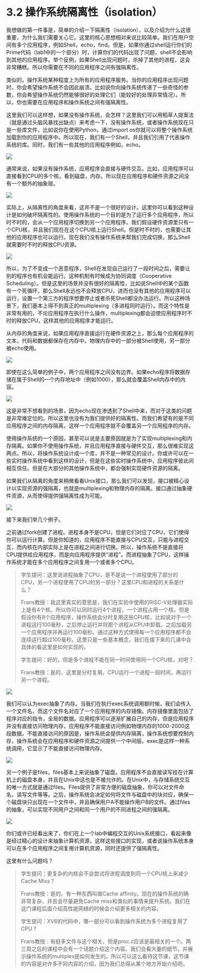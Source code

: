 # 3.2 操作系统隔离性（isolation）

我想做的第一件事是，简单的介绍一下隔离性（isolation），以及介绍为什么这很重要，为什么我们需要关心它。这里的核心思想相对来说比较简单。我们在用户空间有多个应用程序，例如Shell，echo，find。但是，如果你通过shell运行你们的Prime代码（lab1中的一个部分）时，计算你们的代码出现了问题，shell不会影响到其他的应用程序。举个反例，如果Shell出现问题时，杀掉了其他的进程，这会非常糟糕。所以你需要在不同的应用程序之间有强隔离性。

类似的，操作系统某种程度上为所有的应用程序服务。当你的应用程序出现问题时，你会希望操作系统不会因此崩溃。比如说你向操作系统传递了一些奇怪的参数，你会希望操作系统仍然能够很好的处理它们（能较好的处理异常情况）。所以，你也需要在应用程序和操作系统之间有强隔离性。

这里我们可以这样想，如果没有操作系统，会怎样？这里我们可以用稻草人提案法（就是通过头脑风暴找出缺点）来考虑一下，没有操作系统，或者操作系统现在只是一些库文件，比如说你在使用Python，通过import os你就可以将整个操作系统加载到你的应用程序中。所以现在，我们有一个Shell，并且我们引用了代表操作系统的库。同时，我们有一些其他的应用程序例如，echo。

![](../.gitbook/assets/image%20%2837%29.png)

通常来说，如果没有操作系统，应用程序会直接与硬件交互。比如，应用程序可以直接看到CPU的多个核，看到磁盘，内存。所以现在应用程序和硬件资源之间没有一个额外的抽象层。

![](../.gitbook/assets/image%20%2811%29.png)

实际上，从隔离性的角度来看，这并不是一个很好的设计。这里你可以看到这种设计是如何破坏隔离性的。使用操作系统的一个目的是为了运行多个应用程序，所以时不时的，会从一个应用程序切换到另一个应用程序。我们假设硬件资源里只有一个CPU核，并且我们现在在这个CPU核上运行Shell。但是时不时的，也需要让其他的应用程序也可以运行。现在我们没有操作系统来帮我们完成切换，那么Shell就需要时不时的释放CPU资源。

![](../.gitbook/assets/image%20%2856%29.png)

所以，为了不变成一个恶意程序，Shell在发现自己运行了一段时间之后，需要让别的程序也有机会能运行。这种机制有时候成为协同调度（Cooperative Scheduling）。但是这里的场景并没有很好的隔离性，比如说Shell中的某个函数有一个死循环，那么Shell永远也不会释放CPU，进而也没有其他的应用程序可以运行，设置一个第三方的程序想要停止或者杀死Shell都没办法运行。所以这种场景下，我们基本上得不到真正的multiplexing（多进程同时运行）。而这个特性是非常有用的，不论应用程序在执行什么操作，multiplexing都会迫使应用程序时不时的释放CPU，这样其他的应用程序才能运行。

从内存的角度来说，如果应用程序直接运行在硬件资源之上，那么每个应用程序的文本，代码和数据都保存在内存中。物理内存中的一部分被Shell使用，另一部分被echo使用。

![](../.gitbook/assets/image%20%2838%29.png)

即使在这么简单的例子中，两个应用程序之间没有边界。如果echo程序将数据存储在属于Shell的一个内存地址中（例如1000），那么就会覆盖Shell内存中的内容。

![](../.gitbook/assets/image%20%2830%29.png)

这是非常不想看到的场景，因为echo现在渗透到了Shell中来，而对于这类的问题是非常难定位的。所以这里也没有为我们提供好的隔离性。而我们希望有的是不同应用程序之间的内存隔离，这样一个应用程序就不会覆盖另一个应用程序的内存。

使用操作系统的一个原因，甚至可以说是主要原因就是为了实现multiplexing和内存隔离。如果你不使用操作系统，并且应用程序直接与硬件交互，那么很难实现这两点。所以，将操作系统设计成一个库，并不是一种常见的设计。你或许可以在一些实时操作系统中看到这样的设计，但是在这些实时操作系统中，应用程序彼此间相互信任。但是在大部分的其他操作系统中，都会强制实现硬件资源的隔离。

如果我们从隔离的角度来稍微看看Unix接口，那么我们可以发现，接口被精心设计以实现资源的强隔离，也就是multiplexing和物理内存的隔离。接口通过抽象硬件资源，从而使得提供强隔离性成为可能。

![](../.gitbook/assets/image.png)

接下来我们举几个例子。

之前通过fork创建了进程。进程本身不是CPU，但是它们对应了CPU，它们使得你可以运行计算。但是你知道的，应用程序不能直接与CPU交互，只能与进程交互，而内核在内部实际上是在进程之间进行切换。所以，操作系统不是直接将CPU提供给应用程序，而是向应用程序提供“进程”。而进程抽象了CPU，这样操作系统才能在多个应用程序之间复用一个或者多个CPU。

> 学生提问：这里说进程抽象了CPU，是不是说一个进程使用了部分的CPU，另一个进程使用了CPU的另一部分？这里CPU和进程的关系是什么？
>
> Frans教授：我这里真实的意思是，我们在实验中使用的RISC-V处理器实际上是有4个核。所以你可以同时运行4个进程，一个进程占用一个核。但是假设你有8个应用程序，操作系统会分时复用这些CPU核，比如说对于一个进程运行100毫秒，之后停止运行并将那个进程从CPU中卸载，之后加载另一个应用程序并再运行100毫秒。通过这种方式使得每一个应用程序都不会连续运行超过100毫秒。这里只是一些基本概念，我们在接下来的几课中会具体的看这里是如何实现的。
>
> 学生提问：好的，但是多个进程不能在同一时间使用同一个CPU核，对吧？
>
> Frans教授：是的，这里是分时复用。CPU运行一个进程一段时间，再运行另一个进程。

![](../.gitbook/assets/image%20%2862%29.png)

我们可以认为exec抽象了内存。当我们在执行exec系统调用额时候，我们会传入一个文件名，而这个文件名对应了一个应用程序的内存镜像。内存镜像里面包括了程序对应的指令，全局的数据。应用程序可以逐渐扩展自己的内存，但是应用程序并没有直接访问物理内存，应用程序不能直接访问例如物理内存的1000-2000这段数据。不能直接访问的原因是，操作系统会提供内存隔离，操作系统想要控制内存，操作系统会在应用程序和硬件资源之间提供一个中间层。exec是这样一种系统调用，它显示了不能直接访问物理内存。

![](../.gitbook/assets/image%20%2814%29.png)

另一个例子是files，files基本上来说抽象了磁盘。应用程序不会直接读写挂在计算机上的磁盘本身，并且在Unix中这也是不被允许的。在Unix中，与存储系统交互的唯一方式就是通过files。Files提供了非常方便的磁盘抽象，你可以对文件命名，读写文件等等。之后，操作系统会决定如何将文件与磁盘中的块对应，确保一个磁盘块只出现在一个文件中，并且确保用户A不能操作用户B的文件。通过files的抽象，可以实现不同用户之间和同一个用户的不同进程之间的强隔离。

![](../.gitbook/assets/image%20%2848%29.png)

你们或许已经看出来了，你们在上一个lab中编程交互的Unix系统接口，看起来像是经过精心的设计来抽象计算机资源，这样这些接口的实现，或者说操作系统本身可以在多个应用程序之间复用计算机资源，同时还提供了强隔离性。

这里有什么问题吗？

> 学生提问：更复杂的内核会不会尝试将进程调度到同一个CPU核上来减少Cache Miss？
>
> Frans教授：是的。有一种东西叫做Cache affinity。现在的操作系统的确非常复杂，并且会尽量避免Cache miss和类似的事情来提升系统。我们在这门课程后面介绍高性能网络的时候会介绍更多相关的内容。
>
> 学生提问：XV6的代码中，哪一部分可以看到操作系统为多个进程复用了CPU？
>
> Frans教授：有挺多文件与这个相关，但是proc.c应该是最相关的一个。两三周之后的课程中会有一个话题介绍这个内容。我们会看大量的细节，并展示操作系统的multiplex是如何发生的。所以可以这么看待这节课，这节课的内容是对许多不同内容的介绍，因为我们总得从某个地方开始介绍吧。

